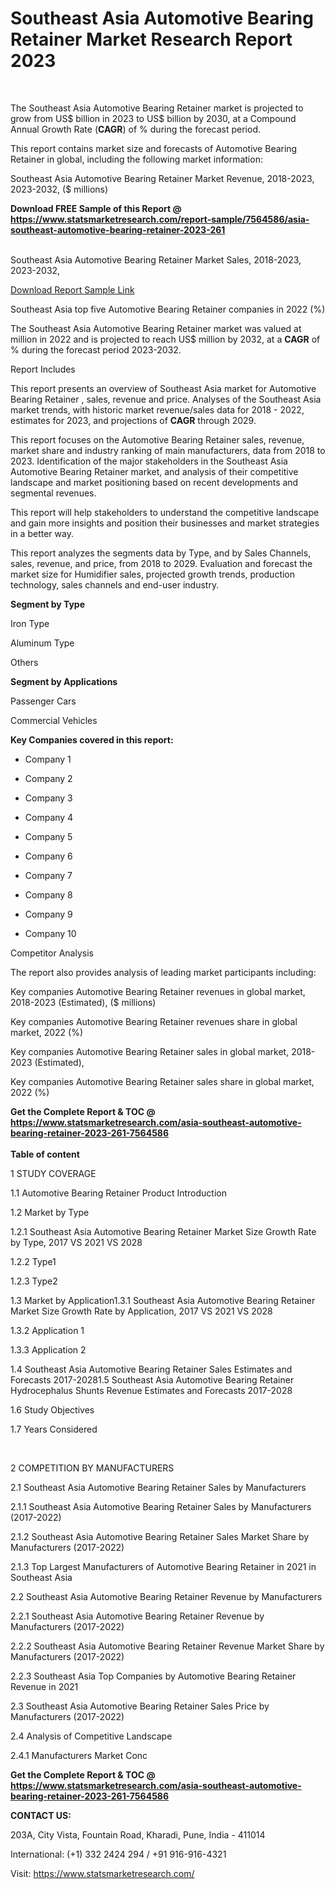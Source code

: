 <h1>Southeast Asia Automotive Bearing Retainer Market Research Report 2023</h1><br/><p>The Southeast Asia Automotive Bearing Retainer market is projected to grow from US$ billion in 2023 to US$ billion by 2030, at a Compound Annual Growth Rate (<strong>CAGR</strong>) of % during the forecast period.</p><p>
 
 This report contains market size and forecasts of Automotive Bearing Retainer in global, including the following market information:</p><p>
 
 Southeast Asia Automotive Bearing Retainer Market Revenue, 2018-2023, 2023-2032, ($ millions)</p><div><b>Download FREE Sample of this Report @ <a href="https://www.statsmarketresearch.com/download-free-sample/7564586/asia-southeast-automotive-bearing-retainer-2023-261">https://www.statsmarketresearch.com/report-sample/7564586/asia-southeast-automotive-bearing-retainer-2023-261</a></b></div><br><p>
 
 Southeast Asia Automotive Bearing Retainer Market Sales, 2018-2023, 2023-2032,</p><p><a href="https://www.statsmarketresearch.com/download-free-sample/7564586/asia-southeast-automotive-bearing-retainer-2023-261">Download Report Sample Link</a></p><p>
 
 Southeast Asia top five Automotive Bearing Retainer companies in 2022 (%)</p><p>
 
 The Southeast Asia Automotive Bearing Retainer market was valued at million in 2022 and is projected to reach US$ million by 2032, at a <strong>CAGR</strong> of % during the forecast period 2023-2032.</p><p>
 
 Report Includes</p><p>
 
 This report presents an overview of Southeast Asia market for Automotive Bearing Retainer , sales, revenue and price. Analyses of the Southeast Asia market trends, with historic market revenue/sales data for 2018 - 2022, estimates for 2023, and projections of <strong>CAGR</strong> through 2029.</p><p>
 
 This report focuses on the Automotive Bearing Retainer sales, revenue, market share and industry ranking of main manufacturers, data from 2018 to 2023. Identification of the major stakeholders in the Southeast Asia Automotive Bearing Retainer market, and analysis of their competitive landscape and market positioning based on recent developments and segmental revenues.</p><p>
 
 This report will help stakeholders to understand the competitive landscape and gain more insights and position their businesses and market strategies in a better way.</p><p>
 
 This report analyzes the segments data by Type, and by Sales Channels, sales, revenue, and price, from 2018 to 2029. Evaluation and forecast the market size for Humidifier sales, projected growth trends, production technology, sales channels and end-user industry.</p><p>
 
  <strong>Segment by Type</strong></p><p>
 
 Iron Type</p><p>Aluminum Type</p><p>Others</p><p>
 
 <strong> Segment <strong><strong>by Applications</strong></strong></strong></p><p>
 
 Passenger Cars</p><p>Commercial Vehicles</p><p><strong>Key Companies covered in this report:</strong></p><p>
 
 </p><ul><p></p><li>Company 1</li><p></p><li>Company 2</li><p></p><li>Company 3</li><p></p><li>Company 4</li><p></p><li>Company 5</li><p></p><li>Company 6</li><p></p><li>Company 7</li><p></p><li>Company 8</li><p></p><li>Company 9</li><p></p><li>Company 10</li><p></p></ul><p>Competitor Analysis</p><p>
 
 The report also provides analysis of leading market participants including:</p><p>
 
 Key companies Automotive Bearing Retainer revenues in global market, 2018-2023 (Estimated), ($ millions)</p><p>
 
 Key companies Automotive Bearing Retainer revenues share in global market, 2022 (%)</p><p>
 
 Key companies Automotive Bearing Retainer sales in global market, 2018-2023 (Estimated),</p><p>
 
 Key companies Automotive Bearing Retainer sales share in global market, 2022 (%)</p><div><b>Get the Complete Report & TOC @ <a href="https://www.statsmarketresearch.com/asia-southeast-automotive-bearing-retainer-2023-261-7564586">https://www.statsmarketresearch.com/asia-southeast-automotive-bearing-retainer-2023-261-7564586</a></b></div><br><b>Table of content</b><p>1 STUDY COVERAGE<br />
 
 1.1 Automotive Bearing Retainer Product Introduction<br />
 
 1.2 Market by Type<br />
 
 1.2.1 Southeast Asia Automotive Bearing Retainer Market Size Growth Rate by Type, 2017 VS 2021 VS 2028<br />
 
 1.2.2 Type1<br />
 
 1.2.3 Type2<br />
 
 1.3 Market by Application1.3.1 Southeast Asia Automotive Bearing Retainer Market Size Growth Rate by Application, 2017 VS 2021 VS 2028<br />
 
 1.3.2 Application 1<br />
 
 1.3.3 Application 2<br />
 
 1.4 Southeast Asia Automotive Bearing Retainer Sales Estimates and Forecasts 2017-20281.5 Southeast Asia Automotive Bearing Retainer Hydrocephalus Shunts Revenue Estimates and Forecasts 2017-2028<br />
 
 1.6 Study Objectives<br />
 
 1.7 Years Considered<br />
 
 <br />
 
 2 COMPETITION BY MANUFACTURERS<br />
 
 2.1 Southeast Asia Automotive Bearing Retainer Sales by Manufacturers<br />
 
 2.1.1 Southeast Asia Automotive Bearing Retainer Sales by Manufacturers (2017-2022)<br />
 
 2.1.2 Southeast Asia Automotive Bearing Retainer Sales Market Share by Manufacturers (2017-2022)<br />
 
 2.1.3 Top Largest Manufacturers of Automotive Bearing Retainer in 2021 in Southeast Asia<br />
 
 2.2 Southeast Asia Automotive Bearing Retainer Revenue by Manufacturers<br />
 
 2.2.1 Southeast Asia Automotive Bearing Retainer Revenue by Manufacturers (2017-2022)<br />
 
 2.2.2 Southeast Asia Automotive Bearing Retainer Revenue Market Share by Manufacturers (2017-2022)<br />
 
 2.2.3 Southeast Asia Top Companies by Automotive Bearing Retainer Revenue in 2021<br />
 
 2.3 Southeast Asia Automotive Bearing Retainer Sales Price by Manufacturers (2017-2022)<br />
 
 2.4 Analysis of Competitive Landscape<br />
 
 2.4.1 Manufacturers Market Conc<br><div><b>Get the Complete Report & TOC @ <a href="https://www.statsmarketresearch.com/asia-southeast-automotive-bearing-retainer-2023-261-7564586">https://www.statsmarketresearch.com/asia-southeast-automotive-bearing-retainer-2023-261-7564586</a></b></div></p>
 
 <b>CONTACT US:</b><br>
 
 203A, City Vista, Fountain Road, Kharadi, Pune, India - 411014 <br>
 
 International: (+1) 332 2424 294 / +91 916-916-4321<br>
 
 Visit: <a href="https://www.statsmarketresearch.com/">https://www.statsmarketresearch.com/</a>
 
 <br>